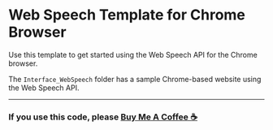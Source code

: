 # Web Speech Template for Chrome Browser

Use this template to get started using the Web Speech API for the Chrome browser.

The `Interface_WebSpeech` folder has a sample Chrome-based website using the Web Speech API.

---
### If you use this code, please <a href="https://buymeacoffee.com/dstechlabs" target="_blank">Buy Me A Coffee ☕</a>
